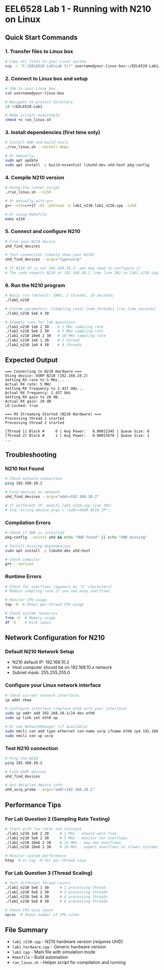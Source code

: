 # EEL6528 Lab 1 - Running with N210 on Linux

## Quick Start Commands

### 1. Transfer files to Linux box
```bash
# Copy all files to your Linux system
scp -r "C:\EEL6528 Lab\Lab 1\*" username@your-linux-box:~/EEL6528-Lab1/
```

### 2. Connect to Linux box and setup
```bash
# SSH to your Linux box
ssh username@your-linux-box

# Navigate to project directory
cd ~/EEL6528-Lab1

# Make scripts executable
chmod +x run_linux.sh
```

### 3. Install dependencies (first time only)
```bash
# Install UHD and build tools
./run_linux.sh --install-deps

# Or manually:
sudo apt update
sudo apt install -y build-essential libuhd-dev uhd-host pkg-config
```

### 4. Compile N210 version
```bash
# Using the runner script
./run_linux.sh --n210

# Or manually with g++
g++ -std=c++17 -O3 -pthread -o lab1_n210 lab1_n210.cpp -luhd

# Or using Makefile
make n210
```

### 5. Connect and configure N210
```bash
# Find your N210 device
uhd_find_devices

# Test connection (should show your N210)
uhd_find_devices --args="type=usrp"

# If N210 IP is not 192.168.10.2, you may need to configure it
# The code expects N210 at 192.168.10.2 (see line 302 in lab1_n210.cpp)
```

### 6. Run the N210 program
```bash
# Basic run (default: 1MHz, 2 threads, 10 seconds)
./lab1_n210

# Custom parameters: [sampling_rate] [num_threads] [run_time_seconds]
./lab1_n210 5e6 4 30

# Example runs for lab questions:
./lab1_n210 1e6 2 30    # 1 MHz sampling rate
./lab1_n210 5e6 2 30    # 5 MHz sampling rate  
./lab1_n210 10e6 2 30   # 10 MHz sampling rate
./lab1_n210 1e6 1 30    # 1 thread
./lab1_n210 1e6 4 30    # 4 threads
```

## Expected Output
```
=== Connecting to N210 Hardware ===
Using device: USRP N210 (192.168.10.2)
Setting RX rate to 5 MHz...
Actual RX rate: 5 MHz
Setting RX frequency to 2.437 GHz...
Actual RX frequency: 2.437 GHz
Setting RX gain to 20 dB...
Actual RX gain: 20 dB
LO Locked: true

=== RX Streaming Started (N210 Hardware) ===
Processing thread 1 started
Processing thread 2 started

[Thread 1] Block #     0 | Avg Power:   0.00012345 | Queue Size: 0
[Thread 2] Block #     1 | Avg Power:   0.00015678 | Queue Size: 1
...
```

## Troubleshooting

### N210 Not Found
```bash
# Check network connection
ping 192.168.10.2

# Find devices on network
uhd_find_devices --args="addr=192.168.10.2"

# If different IP, modify lab1_n210.cpp line 302:
# std::string device_args = "addr=YOUR_N210_IP";
```

### Compilation Errors
```bash
# Check if UHD is installed
pkg-config --exists uhd && echo "UHD found" || echo "UHD missing"

# Install missing dependencies
sudo apt install -y libuhd-dev uhd-host

# Check compiler
g++ --version
```

### Runtime Errors
```bash
# Check for overflows (appears as 'O' characters)
# Reduce sampling rate if you see many overflows

# Monitor CPU usage
top -H  # Shows per-thread CPU usage

# Check system resources
free -h  # Memory usage
df -h    # Disk space
```

## Network Configuration for N210

### Default N210 Network Setup
- N210 default IP: 192.168.10.2
- Host computer should be on 192.168.10.x network
- Subnet mask: 255.255.255.0

### Configure your Linux network interface
```bash
# Check current network interfaces
ip addr show

# Configure interface (replace eth0 with your interface)
sudo ip addr add 192.168.10.1/24 dev eth0
sudo ip link set eth0 up

# Or use NetworkManager (if available)
sudo nmcli con add type ethernet con-name usrp ifname eth0 ip4 192.168.10.1/24
sudo nmcli con up usrp
```

### Test N210 connection
```bash
# Ping the N210
ping 192.168.10.2

# Find USRP devices
uhd_find_devices

# Get detailed device info
uhd_usrp_probe --args="addr=192.168.10.2"
```

## Performance Tips

### For Lab Question 2 (Sampling Rate Testing)
```bash
# Start with low rates and increase
./lab1_n210 1e6 2 30     # 1 MHz - should work fine
./lab1_n210 5e6 2 30     # 5 MHz - monitor for overflows
./lab1_n210 10e6 2 30    # 10 MHz - may see overflows
./lab1_n210 20e6 2 30    # 20 MHz - expect overflows on slower systems

# Monitor system performance
htop  # or top -H for per-thread view
```

### For Lab Question 3 (Thread Scaling)
```bash
# Test different thread counts
./lab1_n210 5e6 1 30     # 1 processing thread
./lab1_n210 5e6 2 30     # 2 processing threads  
./lab1_n210 5e6 4 30     # 4 processing threads
./lab1_n210 5e6 8 30     # 8 processing threads

# Check CPU core count
nproc  # Shows number of CPU cores
```

## File Summary
- `lab1_n210.cpp` - N210 hardware version (requires UHD)
- `lab1_hardware.cpp` - Generic hardware version  
- `lab1.cpp` - Main file with simulation mode
- `Makefile` - Build automation
- `run_linux.sh` - Helper script for compilation and running
